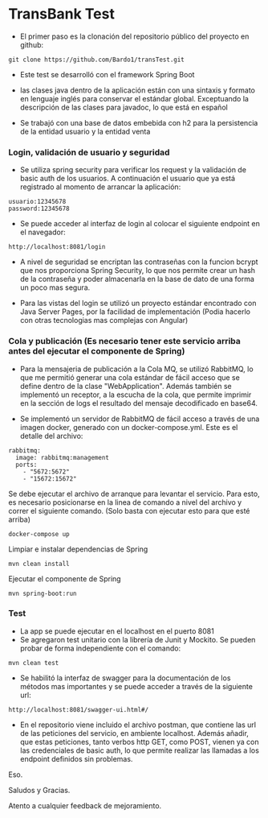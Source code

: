 # TransBank Test 


* El primer paso es la clonación del repositorio público del proyecto en github:
```
git clone https://github.com/Bardo1/transTest.git
```
* Este test se desarrolló con el framework Spring Boot

* las clases java dentro de la aplicación están con una sintaxis y formato en lenguaje inglés para conservar el estándar global. Exceptuando la descripción de las clases para javadoc, lo que está en español

* Se trabajó con una base de datos embebida con h2 para la persistencia de la entidad usuario y la entidad venta

### Login, validación de usuario y seguridad

* Se utiliza spring security para verificar los request y la validación de basic auth de los usuarios.
A continuación el usuario que ya está registrado al momento de arrancar la aplicación:
```
usuario:12345678
password:12345678
```
* Se puede acceder al interfaz de login al colocar el siguiente endpoint en el navegador:
```
http://localhost:8081/login
```
* A nivel de seguridad se encriptan las contraseñas con la funcion bcrypt que nos proporciona Spring Security, lo que nos permite crear un hash de la contraseña y poder almacenarla en la base de dato de una forma un poco mas segura.

* Para las vistas del login se utilizó un proyecto estándar encontrado con Java Server Pages, por la facilidad de implementación (Podia hacerlo con otras tecnologias mas complejas con Angular)

### Cola y publicación (Es necesario tener este servicio arriba antes del ejecutar el componente de Spring)

* Para la mensajeria de publicación a la Cola MQ, se utilizó RabbitMQ, lo que me permitió generar una cola estándar de fácil acceso que se define dentro de la clase "WebApplication". Además también se implementó un receptor, a la escucha de la cola, que permite imprimir en la sección de logs el resultado del mensaje decodificado en base64.

* Se implementó un servidor de RabbitMQ de fácil acceso a través de una imagen docker, generado con un docker-compose.yml.
Este es el detalle del archivo:
```
rabbitmq:
  image: rabbitmq:management
  ports:
    - "5672:5672"
    - "15672:15672"
```
Se debe ejecutar el archivo de arranque para levantar el servicio. Para esto, es necesario posicionarse en la linea de comando a nivel del archivo y correr el siguiente comando.
(Solo basta con ejecutar esto para que esté arriba)
```
docker-compose up
```
Limpiar e instalar dependencias de Spring
```
mvn clean install
```
Ejecutar el componente de Spring
```
mvn spring-boot:run
```

### Test

* La app se puede ejecutar en el localhost en el puerto 8081
* Se agregaron test unitario con la librería de Junit y Mockito. Se pueden probar de forma independiente con el comando:
```
mvn clean test
```
* Se habilitó la interfaz de swagger para la documentación de los métodos mas importantes y se puede acceder a través de la siguiente url: 
```
http://localhost:8081/swagger-ui.html#/
```
* En el repositorio viene incluido el archivo postman, que contiene las url de las peticiones del servicio, en ambiente localhost.
Además añadir, que estas peticiones, tanto verbos http GET, como POST, vienen ya con las credenciales de basic auth, lo que permite realizar las llamadas
a los endpoint definidos sin problemas.


Eso.

Saludos y Gracias.

Atento a cualquier feedback de mejoramiento.
